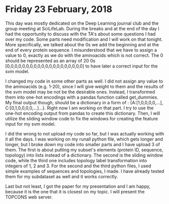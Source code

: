 # Friday 23 February, 2018



This day was mostly dedicated on the Deep Learning journal club and the group meeting at SciLifeLab. During the breaks and at the end of the day I had the opportunity to discuss with the TA's about some questions I had over my code. Some parts need modification and I will work on that tonight. More specifically, we talked about the 0s we add the beginning and at the end of every protein sequence. I misunderstood that we have to assign a value to 0, exactly as we do with the aminoacids which is not correct. The 0 should be represented as an array of 20 0s [0,0,0,0,0,0,0,0,0,0,0,0,0,0,0,0,0,0,0,0] to have later a correct input for the svm model. 

I changed my code in some other parts as well.  I did not assign any value to the aminoacids (e.g. 1-20), since I will give weight to them and the results of the svm model may be not be the desirable ones. Instead, I transformed them into one-hot encodings with a pandas function called get_dummies. My final output though, should be a dictionary in a form of : {A:[1,0,0,0,0,...], C:[0,1,0,0,0,0,...]...}. Right now I am working on that part. I try to use the one-hot encoding output from pandas to create this dictionary. Then, I will utilize the sliding window code to fix the windows for creating the feature input for my svm model. 

I did the wrong to not upload my code so far, but I was actually working with it all the days. I was working on my runall python file, which gets longer and longer, but I broke down my code into smaller parts and I have upload 3 of them. The first is about putting my subset's elements (protein ID, sequence, topology) into lists instead of a dictionary. The second is the sliding window code, while the third one includes topology label transformation into integers of 1, 2 and 3. For the second and the third python files, I used simple examples of sequences and topologies, I made. I have already tested them for my subdataset as well and it works correctly.

Last but not least, I got the paper for my presentation and I am happy, because it is the one that it is closest on my topic. I will present the TOPCONS web server. 
